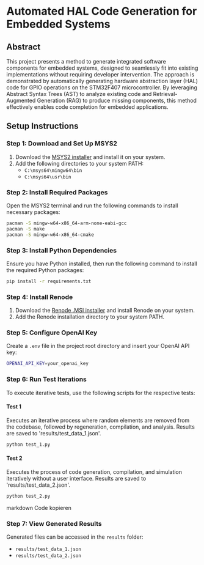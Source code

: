 # Automated HAL Code Generation for Embedded Systems

## Abstract
This project presents a method to generate integrated software components for embedded systems, designed to seamlessly fit into existing implementations without requiring developer intervention. The approach is demonstrated by automatically generating hardware abstraction layer (HAL) code for GPIO operations on the STM32F407 microcontroller. By leveraging Abstract Syntax Trees (AST) to analyze existing code and Retrieval-Augmented Generation (RAG) to produce missing components, this method effectively enables code completion for embedded applications.

## Setup Instructions

### Step 1: Download and Set Up MSYS2
1. Download the [MSYS2 installer](https://www.msys2.org/) and install it on your system.
2. Add the following directories to your system PATH:
   - `C:\msys64\mingw64\bin`
   - `C:\msys64\usr\bin`

### Step 2: Install Required Packages
Open the MSYS2 terminal and run the following commands to install necessary packages:

```bash
pacman -S mingw-w64-x86_64-arm-none-eabi-gcc
pacman -S make
pacman -S mingw-w64-x86_64-cmake
```

### Step 3: Install Python Dependencies
Ensure you have Python installed, then run the following command to install the required Python packages:

```bash
pip install -r requirements.txt
```

### Step 4: Install Renode
1. Download the [Renode .MSI installer](https://renode.io/download) and install Renode on your system.
2. Add the Renode installation directory to your system PATH.
   
### Step 5: Configure OpenAI Key
Create a `.env` file in the project root directory and insert your OpenAI API key:

```bash
OPENAI_API_KEY=your_openai_key
```

### Step 6: Run Test Iterations

To execute iterative tests, use the following scripts for the respective tests:

#### Test 1
Executes an iterative process where random elements are removed from the codebase, followed by regeneration, compilation, and analysis. Results are saved to 'results/test_data_1.json'.

```bash
python test_1.py
```

#### Test 2
Executes the process of code generation, compilation, and simulation iteratively without a user interface. Results are saved to 'results/test_data_2.json'.

```bash
python test_2.py
```


markdown
Code kopieren
### Step 7: View Generated Results

Generated files can be accessed in the `results` folder:

- `results/test_data_1.json`
- `results/test_data_2.json`



